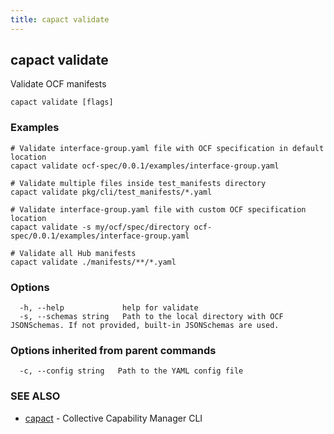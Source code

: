 ```yaml
---
title: capact validate
---
```


## capact validate

Validate OCF manifests

```
capact validate [flags]
```

### Examples

```
# Validate interface-group.yaml file with OCF specification in default location
capact validate ocf-spec/0.0.1/examples/interface-group.yaml

# Validate multiple files inside test_manifests directory
capact validate pkg/cli/test_manifests/*.yaml

# Validate interface-group.yaml file with custom OCF specification location 
capact validate -s my/ocf/spec/directory ocf-spec/0.0.1/examples/interface-group.yaml

# Validate all Hub manifests
capact validate ./manifests/**/*.yaml
```

### Options

```
  -h, --help             help for validate
  -s, --schemas string   Path to the local directory with OCF JSONSchemas. If not provided, built-in JSONSchemas are used.
```

### Options inherited from parent commands

```
  -c, --config string   Path to the YAML config file
```

### SEE ALSO

* [capact](capact.md)	 - Collective Capability Manager CLI

